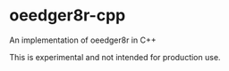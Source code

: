# oeedger8r-cpp
An implementation of oeedger8r in C++

This is experimental and not intended for production use.
